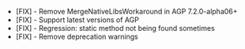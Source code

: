 * [FIX] - Remove MergeNativeLibsWorkaround in AGP 7.2.0-alpha06+
* [FIX] - Support latest versions of AGP
* [FIX] - Regression: static method not being found sometimes
* [FIX] - Remove deprecation warnings
